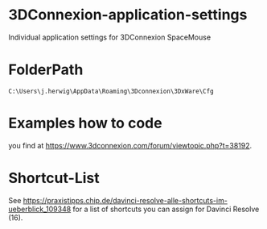 # 3DConnexion-application-settings
Individual application settings for 3DConnexion SpaceMouse

# FolderPath
```
C:\Users\j.herwig\AppData\Roaming\3Dconnexion\3DxWare\Cfg
```

# Examples how to code
you find at https://www.3dconnexion.com/forum/viewtopic.php?t=38192.

# Shortcut-List
See https://praxistipps.chip.de/davinci-resolve-alle-shortcuts-im-ueberblick_109348 for a list of shortcuts you can assign for Davinci Resolve (16).